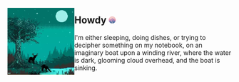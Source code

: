 [<img align="left" height="150px" width="150px" src="assets/nature.webp">](https://pixeljeff1995.artstation.com/)

## Howdy <img height="16px" width="16px" src="assets/hello.png" />

I'm either sleeping, doing dishes, or trying to decipher something on my notebook, on an imaginary boat upon a winding river, where the water is dark, glooming cloud overhead, and the boat is sinking.
